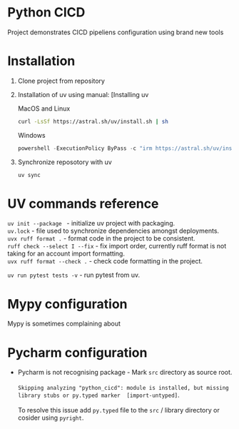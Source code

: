 # Python CICD

Project demonstrates CICD pipeliens configuration using brand new tools

# Installation

1. Clone project from repository
2. Installation of uv using manual: [Installing uv

   MacOS and Linux

   ```bash
   curl -LsSf https://astral.sh/uv/install.sh | sh
   ```

   Windows

   ```powershell
   powershell -ExecutionPolicy ByPass -c "irm https://astral.sh/uv/install.ps1 | iex"
   ```
3. Synchronize reposotory with uv

   ```bash
   uv sync
   ```

# UV commands reference

`uv init --package ` - initialize uv project with packaging.  
`uv.lock` - file used to synchronize dependencies amongst deployments.  
`uvx ruff format .` - format code in the project to be consistent.  
`ruff check --select I --fix` - fix import order, currently ruff format is not taking
for an account import formatting.  
`uvx ruff format --check .` - check code formatting in the project.   

`uv run pytest tests -v` - run pytest from uv.   

# Mypy configuration

Mypy is sometimes complaining about 


# Pycharm configuration
* Pycharm is not recognising package - Mark `src` directory as source root.
<br></br>
   `Skipping analyzing "python_cicd": module is installed, but missing library stubs or py.typed marker  [import-untyped]`. 
<br></br>
   To resolve this issue add `py.typed` file to the `src` / library directory  or cosider using `pyright`.
